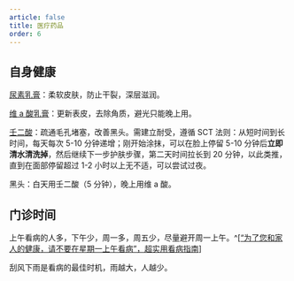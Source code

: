 ```yaml
---
article: false
title: 医疗药品
order: 6
---
```


## 自身健康

[尿素乳膏](https://detail.tmall.com/item.htm?id=542176943787)：柔软皮肤，防止干裂，深层滋润。

[维 a 酸乳膏](https://detail.tmall.com/item.htm?id=568724954216)：更新表皮，去除角质，避光只能晚上用。

[壬二酸](https://detail.tmall.com/item.htm?id=657520889974)：疏通毛孔堵塞，改善黑头。需建立耐受，遵循 SCT 法则：从短时间到长时间，每天每次 5-10 分钟递增；刚开始涂抹，可以在脸上停留 5-10 分钟后**立即清水清洗掉**，然后继续下一步护肤步骤，第二天时间拉长到 20 分钟，以此类推，直到在面部停留超过 1-2 小时以上无不适，可以尝试过夜。

黑头：白天用壬二酸（5 分钟），晚上用维 a 酸。

## 门诊时间

上午看病的人多，下午少，周一多，周五少，尽量避开周一上午。^[[“为了您和家人的健康，请不要在星期一上午看病”，超实用看病指南](https://www.guokr.com/article/461706/)]

刮风下雨是看病的最佳时机，雨越大，人越少。
